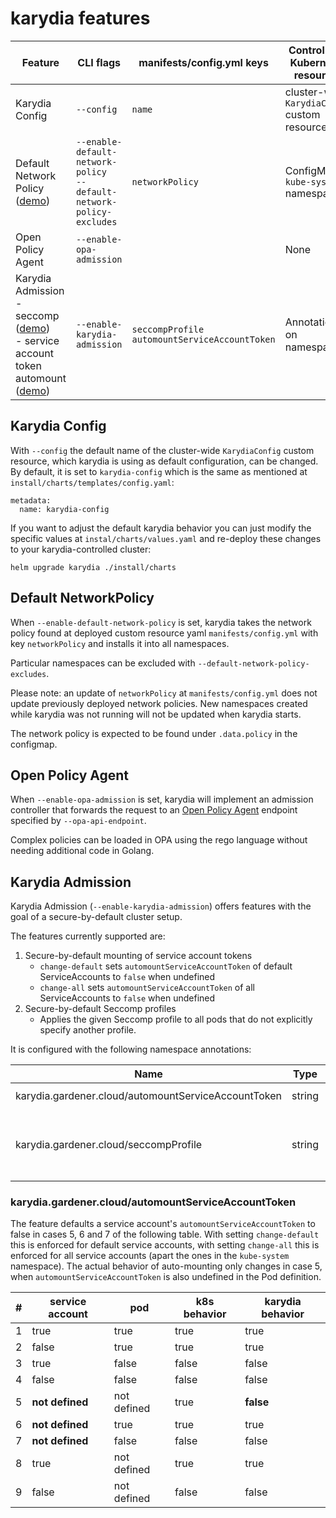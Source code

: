 # karydia features

| Feature | CLI flags | manifests/config.yml keys | Control with Kubernetes resources | Status |
|---------|-----------|---------------------------|-----------------------------------|--------|
| Karydia Config | `--config` | `name` | cluster-wide `KarydiaConfig` custom resource | Implemented |
| Default Network Policy ([demo](demos/network/network.md))| `--enable-default-network-policy` <br/> `--default-network-policy-excludes` | `networkPolicy` | ConfigMap in `kube-system` namespace | Implemented but no reconciliation loop |
| Open Policy Agent | `--enable-opa-admission` | | None | Implemented |
| Karydia Admission <br/> - seccomp ([demo](demos/seccomp/seccomp.md)) <br/> - service account token automount ([demo](demos/automount-service-account-token/automount-service-account-token.md)) | `--enable-karydia-admission` | `seccompProfile` <br /> `automountServiceAccountToken` | Annotations on namespaces | Implemented |

## Karydia Config

With `--config` the default name of the cluster-wide `KarydiaConfig` custom resource, which karydia is using as default configuration, can be changed. By default, it is set to `karydia-config` which is the same as mentioned at `install/charts/templates/config.yaml`:
```
metadata:
  name: karydia-config
```
If you want to adjust the default karydia behavior you can just modify the specific values at `instal/charts/values.yaml` and re-deploy these changes to your karydia-controlled cluster:
```
helm upgrade karydia ./install/charts
```

## Default NetworkPolicy

When `--enable-default-network-policy` is set, karydia takes the network policy
found at deployed custom resource yaml `manifests/config.yml` with key `networkPolicy` and installs it into all namespaces.

Particular namespaces can be excluded with `--default-network-policy-excludes`.

Please note: an update of `networkPolicy` at `manifests/config.yml` does not update
previously deployed network policies. New namespaces created while karydia was
not running will not be updated when karydia starts.

The network policy is expected to be found under `.data.policy` in the
configmap.

## Open Policy Agent

When `--enable-opa-admission` is set, karydia will implement an admission
controller that forwards the request to an [Open Policy
Agent](https://www.openpolicyagent.org/) endpoint specified by
`--opa-api-endpoint`.

Complex policies can be loaded in OPA using the rego language without needing
additional code in Golang.

## Karydia Admission

Karydia Admission (`--enable-karydia-admission`) offers features with the goal
of a secure-by-default cluster setup.

The features currently supported are:
1. Secure-by-default mounting of service account tokens
    - `change-default` sets `automountServiceAccountToken` of default ServiceAccounts to `false` when undefined
    - `change-all` sets `automountServiceAccountToken` of all ServiceAccounts to `false` when undefined
2. Secure-by-default Seccomp profiles
    - Applies the given Seccomp profile to all pods that do not explicitly specify another profile.

It is configured with the following namespace annotations:

| Name | Type | Possible values |
|---|---|---|
|karydia.gardener.cloud/automountServiceAccountToken|string|`change-default` \| `change-all` 
|karydia.gardener.cloud/seccompProfile|string|Name of a valid profile, e.g. `runtime/default` or `localhost/my-profile`|

### karydia.gardener.cloud/automountServiceAccountToken

The feature defaults a service account's `automountServiceAccountToken` to false in cases 5, 6 and 7 of the following table. With setting `change-default` this is enforced for default service accounts, with setting `change-all` this is enforced for all service accounts (apart the ones in the `kube-system` namespace). The actual behavior of auto-mounting only changes in case 5, when `automountServiceAccountToken` is also undefined in the Pod definition. 

| # | service account | pod | k8s behavior | karydia behavior |
|---|-----------------|-----|--------------|-----------------|
|1| true | true | true | true |
|2| false | true | true | true |
|3| true | false | false | false |
|4| false | false | false | false |
|5| **not defined** | not defined | true | **false** |
|6| **not defined** | true | true | true |
|7| **not defined** | false | false | false |
|8| true | not defined | true | true |
|9| false | not defined | false | false |

